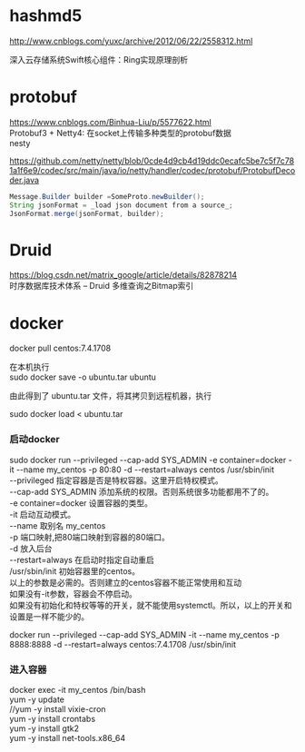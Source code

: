 # hashmd5

http://www.cnblogs.com/yuxc/archive/2012/06/22/2558312.html

深入云存储系统Swift核心组件：Ring实现原理剖析


# protobuf
https://www.cnblogs.com/Binhua-Liu/p/5577622.html  
Protobuf3 + Netty4: 在socket上传输多种类型的protobuf数据  
nesty  
  
https://github.com/netty/netty/blob/0cde4d9cb4d19ddc0ecafc5be7c5f7c781a1f6e9/codec/src/main/java/io/netty/handler/codec/protobuf/ProtobufDecoder.java  

```java
Message.Builder builder =SomeProto.newBuilder();
String jsonFormat = _load json document from a source_;
JsonFormat.merge(jsonFormat, builder);
```

# Druid
https://blog.csdn.net/matrix_google/article/details/82878214   
时序数据库技术体系 – Druid 多维查询之Bitmap索引   

# docker
docker pull centos:7.4.1708  

在本机执行  
sudo docker save -o ubuntu.tar ubuntu  
  
由此得到了 ubuntu.tar 文件，将其拷贝到远程机器，执行  
  
sudo docker load < ubuntu.tar  

### 启动docker
sudo docker run --privileged --cap-add SYS_ADMIN -e container=docker -it --name my_centos -p 80:80  -d  --restart=always centos /usr/sbin/init    
--privileged 指定容器是否是特权容器。这里开启特权模式。  
--cap-add SYS_ADMIN 添加系统的权限。否则系统很多功能都用不了的。  
-e container=docker 设置容器的类型。  
-it 启动互动模式。  
--name 取别名 my_centos  
-p 端口映射,把80端口映射到容器的80端口。  
-d 放入后台  
--restart=always 在启动时指定自动重启  
/usr/sbin/init 初始容器里的centos。  
以上的参数是必需的。否则建立的centos容器不能正常使用和互动  
如果没有-it参数，容器会不停启动。  
如果没有初始化和特权等等的开关，就不能使用systemctl。所以，以上的开关和设置是一样不能少的。  
  
docker run --privileged --cap-add SYS_ADMIN -it --name my_centos -p 8888:8888 -d --restart=always centos:7.4.1708 /usr/sbin/init
### 进入容器  
docker exec -it my_centos /bin/bash   
yum -y update  
//yum -y install vixie-cron  
yum -y install crontabs  
yum -y install gtk2  
yum -y install net-tools.x86_64  


